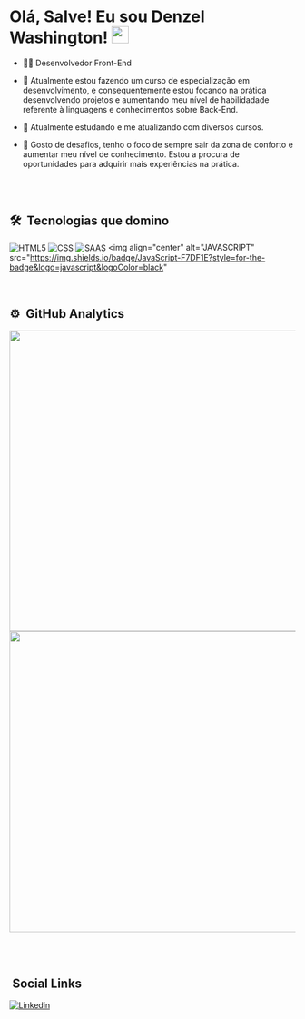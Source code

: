 <h1> Olá, Salve! Eu sou Denzel Washington! <img 
src="https://raw.githubusercontent.com/kaueMarques/kaueMarques/master/hi.gif"width="30px"></h1>

- 🐱‍👤 Desenvolvedor Front-End 

- 🧐 Atualmente estou fazendo um curso de especialização em desenvolvimento, e consequentemente estou focando na prática desenvolvendo projetos e aumentando meu nível de habilidadade referente à linguagens e conhecimentos sobre Back-End.

- 🧠 Atualmente estudando e me atualizando com diversos cursos.

- 🦾 Gosto de desafios, tenho o foco de sempre sair da zona de conforto e aumentar meu nível de conhecimento. Estou a procura de oportunidades para adquirir mais experiências na prática.

<br><br>

## 🛠 &nbsp;Tecnologias que domino

<img align="center" alt="HTML5"
src="https://img.shields.io/badge/HTML5-E34F26?style=for-the-badge&logo=html5&logoColor=white">
<img align="center" alt="CSS"
src="https://img.shields.io/badge/CSS-239120?&style=for-the-badge&logo=css3&logoColor=white">
<img align="center" alt="SAAS"
src="https://img.shields.io/badge/Sass-CC6699?style=for-the-badge&logo=sass&logoColor=white">
<img align="center" alt="JAVASCRIPT"
src="https://img.shields.io/badge/JavaScript-F7DF1E?style=for-the-badge&logo=javascript&logoColor=black"


<br>

## ⚙ &nbsp;GitHub Analytics

<p align="left">
  
<img width="530cm" src="https://github-readme-stats.vercel.app/api?username=DenzelWashington&show_icons=true&theme=radical"/>
  
<img width="530cm" src="https://github-readme-stats.vercel.app/api/top-langs/?username=DenzelWashington&layout=compact&theme=tokyonight"/>
</p>

<br><br>

## &nbsp;Social Links

[![Linkedin](https://img.shields.io/badge/LinkedIn-0077B5?style=for-the-badge&logo=linkedin&logoColor=white)](https://www.linkedin.com/in/denzel-washington-587730185/)


